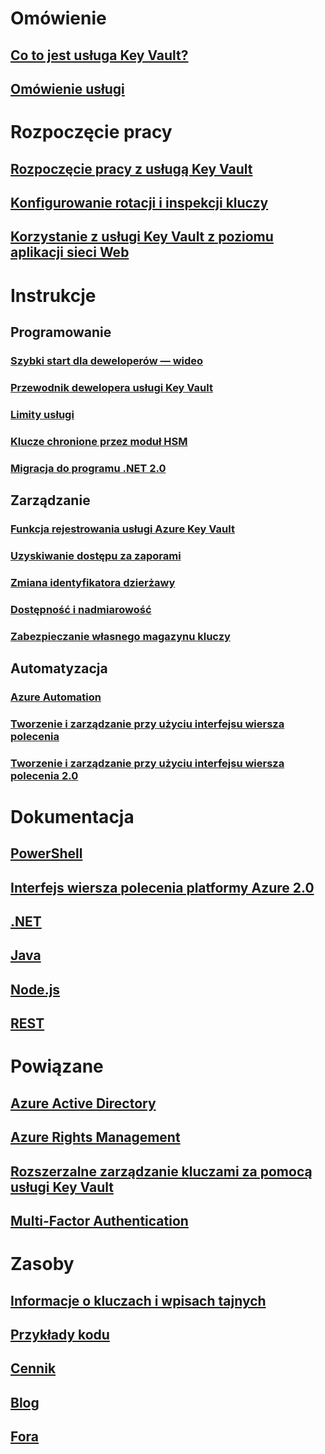 # Omówienie
## [Co to jest usługa Key Vault?](key-vault-whatis.md)
## [Omówienie usługi](https://azure.microsoft.com/services/key-vault/)

# Rozpoczęcie pracy
## [Rozpoczęcie pracy z usługą Key Vault](key-vault-get-started.md)
## [Konfigurowanie rotacji i inspekcji kluczy](key-vault-key-rotation-log-monitoring.md)
## [Korzystanie z usługi Key Vault z poziomu aplikacji sieci Web](key-vault-use-from-web-application.md)

# Instrukcje
## Programowanie
### [Szybki start dla deweloperów — wideo](http://channel9.msdn.com/Blogs/Windows-Azure/Azure-Key-Vault-Developer-Quick-Start)
### [Przewodnik dewelopera usługi Key Vault](key-vault-developers-guide.md)
### [Limity usługi](key-vault-service-limits.md)
### [Klucze chronione przez moduł HSM](key-vault-hsm-protected-keys.md)
### [Migracja do programu .NET 2.0](key-vault-dotnet2api-release-notes.md)

## Zarządzanie
### [Funkcja rejestrowania usługi Azure Key Vault](key-vault-logging.md)
### [Uzyskiwanie dostępu za zaporami](key-vault-access-behind-firewall.md)
### [Zmiana identyfikatora dzierżawy](key-vault-subscription-move-fix.md)
### [Dostępność i nadmiarowość](key-vault-disaster-recovery-guidance.md)
### [Zabezpieczanie własnego magazynu kluczy](key-vault-secure-your-key-vault.md)

## Automatyzacja
### [Azure Automation](automation-manage-key-vault.md)
### [Tworzenie i zarządzanie przy użyciu interfejsu wiersza polecenia](key-vault-manage-with-cli.md)
### [Tworzenie i zarządzanie przy użyciu interfejsu wiersza polecenia 2.0](key-vault-manage-with-cli2.md)

# Dokumentacja
## [PowerShell](/powershell/resourcemanager/azurerm.keyvault/v2.3.0/azurerm.keyvault)
## [Interfejs wiersza polecenia platformy Azure 2.0](/cli/azure/keyvault)
## [.NET](/dotnet/api/microsoft.azure.keyvault)
## [Java](/java/api/com.microsoft.azure.keyvault)
## [Node.js](http://azure.github.io/azure-sdk-for-node/azure-arm-keyvault/latest)
## [REST](/rest/api/keyvault)

# Powiązane
## [Azure Active Directory](https://azure.microsoft.com/documentation/services/active-directory/)
## [Azure Rights Management](https://technet.microsoft.com/en-US/dn175750)
## [Rozszerzalne zarządzanie kluczami za pomocą usługi Key Vault](https://msdn.microsoft.com/en-us/library/azure/dn198405)
## [Multi-Factor Authentication](https://azure.microsoft.com/documentation/services/multi-factor-authentication/)

# Zasoby
## [Informacje o kluczach i wpisach tajnych](https://msdn.microsoft.com/en-us/library/azure/dn903623)
## [Przykłady kodu](https://www.microsoft.com/download/details.aspx?id=45343)
## [Cennik](https://azure.microsoft.com/pricing/details/key-vault/)
## [Blog](http://blogs.technet.com/b/kv/)
## [Fora](https://social.msdn.microsoft.com/forums/azure/en-US/home?forum=AzureKeyVault)
